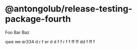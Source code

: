 # @antongolub/release-testing-package-fourth

Foo Bar Baz

qwe we er334 d r f er d d f f r f f ff  ff dd f ff f
